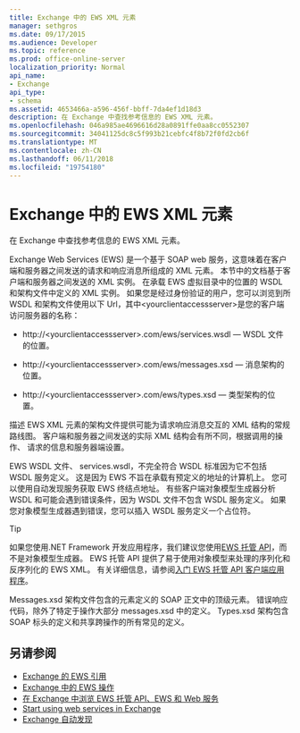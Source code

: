 ```yaml
---
title: Exchange 中的 EWS XML 元素
manager: sethgros
ms.date: 09/17/2015
ms.audience: Developer
ms.topic: reference
ms.prod: office-online-server
localization_priority: Normal
api_name:
- Exchange
api_type:
- schema
ms.assetid: 4653466a-a596-456f-bbff-7da4ef1d18d3
description: 在 Exchange 中查找参考信息的 EWS XML 元素。
ms.openlocfilehash: 046a985ae4696616d28a0891ffe0aa8cc0552307
ms.sourcegitcommit: 34041125dc8c5f993b21cebfc4f8b72f0fd2cb6f
ms.translationtype: MT
ms.contentlocale: zh-CN
ms.lasthandoff: 06/11/2018
ms.locfileid: "19754180"
---
```

# <a name="ews-xml-elements-in-exchange"></a>Exchange 中的 EWS XML 元素

在 Exchange 中查找参考信息的 EWS XML 元素。
  
Exchange Web Services (EWS) 是一个基于 SOAP web 服务，这意味着在客户端和服务器之间发送的请求和响应消息所组成的 XML 元素。 本节中的文档基于客户端和服务器之间发送的 XML 实例。 在承载 EWS 虚拟目录中的位置的 WSDL 和架构文件中定义的 XML 实例。 如果您是经过身份验证的用户，您可以浏览到所 WSDL 和架构文件使用以下 Url，其中\<yourclientaccessserver\>是您的客户端访问服务器的名称：
  
- http://\<yourclientaccessserver\>.com/ews/services.wsdl — WSDL 文件的位置。
    
- http://\<yourclientaccessserver\>.com/ews/messages.xsd — 消息架构的位置。
    
- http://\<yourclientaccessserver\>.com/ews/types.xsd — 类型架构的位置。
    
描述 EWS XML 元素的架构文件提供可能为请求响应消息交互的 XML 结构的常规路线图。 客户端和服务器之间发送的实际 XML 结构会有所不同，根据调用的操作、 请求的信息和服务器端设置。
  
EWS WSDL 文件、 services.wsdl，不完全符合 WSDL 标准因为它不包括 WSDL 服务定义。 这是因为 EWS 不旨在承载有预定义的地址的计算机上。 您可以使用自动发现服务获取 EWS 终结点地址。 有些客户端对象模型生成器分析 WSDL 和可能会遇到错误条件，因为 WSDL 文件不包含 WSDL 服务定义。 如果您对象模型生成器遇到错误，您可以插入 WSDL 服务定义一个占位符。
  
> [!TIP]
> 如果您使用.NET Framework 开发应用程序，我们建议您使用[EWS 托管 API](http://aka.ms/ews-managed-api-readme)，而不是对象模型生成器。 EWS 托管 API 提供了易于使用对象模型来处理的序列化和反序列化的 EWS XML。 有关详细信息，请参阅[入门 EWS 托管 API 客户端应用程序](http://msdn.microsoft.com/library/c2267733-6f4f-49e5-9614-1e4a24c3af1a%28Office.15%29.aspx)。 
  
Messages.xsd 架构文件包含的元素定义的 SOAP 正文中的顶级元素。 错误响应代码，除外了特定于操作大部分 messages.xsd 中的定义。 Types.xsd 架构包含 SOAP 标头的定义和共享跨操作的所有常见的定义。
  
## <a name="see-also"></a>另请参阅

- [Exchange 的 EWS 引用](ews-reference-for-exchange.md)
- [Exchange 中的 EWS 操作](ews-operations-in-exchange.md)
- [在 Exchange 中浏览 EWS 托管 API、EWS 和 Web 服务](../exchange-web-services/explore-the-ews-managed-api-ews-and-web-services-in-exchange.md)
- [Start using web services in Exchange](../exchange-web-services/start-using-web-services-in-exchange.md)
- [Exchange 自动发现](../exchange-web-services/autodiscover-for-exchange.md)
    

